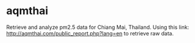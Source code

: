 # aqmthai

Retrieve and analyze pm2.5 data for Chiang Mai, Thailand. 
Using this link: http://aqmthai.com/public_report.php?lang=en to retrieve raw data.


